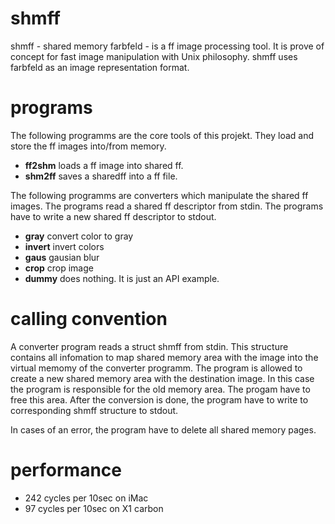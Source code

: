 # shmff

shmff - shared memory farbfeld - is a ff image processing tool.  It is prove of
concept for fast image manipulation with Unix philosophy.  shmff uses farbfeld
as an image representation format.

# programs

The following programms are the core tools of this projekt.
They load and store the ff images into/from memory.

 * **ff2shm** loads a ff image into shared ff.
 * **shm2ff** saves a sharedff into a ff file.

The following programms are converters which manipulate the shared ff images.
The programs read a shared ff descriptor from stdin.
The programs have to write a new shared ff descriptor to stdout.

 * **gray** convert color to gray
 * **invert** invert colors
 * **gaus** gausian blur
 * **crop** crop image
 * **dummy** does nothing.  It is just an API example.

# calling convention

A converter program reads a struct shmff from stdin.
This structure contains all infomation to map shared memory area with the image
into the virtual memomy of the converter programm.
The program is allowed to create a new shared memory area with the destination
image.
In this case the program is responsible for the old memory area.
The progam have to free this area.
After the conversion is done, the program have to write to corresponding shmff
structure to stdout.

In cases of an error, the program have to delete all shared memory pages.

# performance

 * 242 cycles per 10sec on iMac
 *  97 cycles per 10sec on X1 carbon
